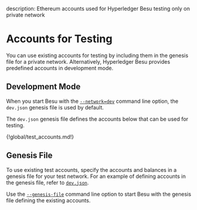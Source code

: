 description: Ethereum accounts used for Hyperledger Besu testing only on private network
<!--- END of page meta data -->

# Accounts for Testing

You can use existing accounts for testing by including them in the genesis file for a private network. 
Alternatively, Hyperledger Besu provides predefined accounts in development mode. 
 
## Development Mode
 
 When you start Besu with the [`--network=dev`](CLI/CLI-Syntax.md#network) 
 command line option, the `dev.json` genesis file is used by default. 
 
 The `dev.json` genesis file defines the accounts below that can be used for testing. 

{!global/test_accounts.md!}
 
## Genesis File 
 
To use existing test accounts, specify the accounts and balances in a genesis file for your test network.
For an example of defining accounts in the genesis file, refer to [`dev.json`](https://github.com/PegaSysEng/besu/blob/master/config/src/main/resources/dev.json).
 
Use the [`--genesis-file`](CLI/CLI-Syntax.md#genesis-file) command line option to 
start Besu with the genesis file defining the existing accounts.
